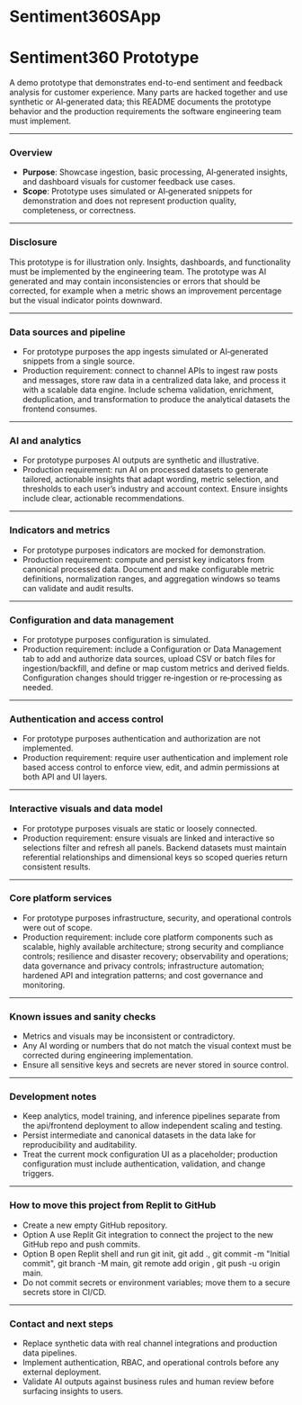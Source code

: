 # Sentiment360SApp

# Sentiment360 Prototype

A demo prototype that demonstrates end-to-end sentiment and feedback analysis for customer experience. Many parts are hacked together and use synthetic or AI‑generated data; this README documents the prototype behavior and the production requirements the software engineering team must implement.

---

### Overview

- **Purpose**: Showcase ingestion, basic processing, AI‑generated insights, and dashboard visuals for customer feedback use cases.  
- **Scope**: Prototype uses simulated or AI‑generated snippets for demonstration and does not represent production quality, completeness, or correctness.

---

### Disclosure

This prototype is for illustration only. Insights, dashboards, and functionality must be implemented by the engineering team. The prototype was AI generated and may contain inconsistencies or errors that should be corrected, for example when a metric shows an improvement percentage but the visual indicator points downward.

---

### Data sources and pipeline

- For prototype purposes the app ingests simulated or AI‑generated snippets from a single source.  
- Production requirement: connect to channel APIs to ingest raw posts and messages, store raw data in a centralized data lake, and process it with a scalable data engine. Include schema validation, enrichment, deduplication, and transformation to produce the analytical datasets the frontend consumes.

---

### AI and analytics

- For prototype purposes AI outputs are synthetic and illustrative.  
- Production requirement: run AI on processed datasets to generate tailored, actionable insights that adapt wording, metric selection, and thresholds to each user’s industry and account context. Ensure insights include clear, actionable recommendations.

---

### Indicators and metrics

- For prototype purposes indicators are mocked for demonstration.  
- Production requirement: compute and persist key indicators from canonical processed data. Document and make configurable metric definitions, normalization ranges, and aggregation windows so teams can validate and audit results.

---

### Configuration and data management

- For prototype purposes configuration is simulated.  
- Production requirement: include a Configuration or Data Management tab to add and authorize data sources, upload CSV or batch files for ingestion/backfill, and define or map custom metrics and derived fields. Configuration changes should trigger re‑ingestion or re‑processing as needed.

---

### Authentication and access control

- For prototype purposes authentication and authorization are not implemented.  
- Production requirement: require user authentication and implement role based access control to enforce view, edit, and admin permissions at both API and UI layers.

---

### Interactive visuals and data model

- For prototype purposes visuals are static or loosely connected.  
- Production requirement: ensure visuals are linked and interactive so selections filter and refresh all panels. Backend datasets must maintain referential relationships and dimensional keys so scoped queries return consistent results.

---

### Core platform services

- For prototype purposes infrastructure, security, and operational controls were out of scope.  
- Production requirement: include core platform components such as scalable, highly available architecture; strong security and compliance controls; resilience and disaster recovery; observability and operations; data governance and privacy controls; infrastructure automation; hardened API and integration patterns; and cost governance and monitoring.

---

### Known issues and sanity checks

- Metrics and visuals may be inconsistent or contradictory.  
- Any AI wording or numbers that do not match the visual context must be corrected during engineering implementation.  
- Ensure all sensitive keys and secrets are never stored in source control.

---

### Development notes

- Keep analytics, model training, and inference pipelines separate from the api/frontend deployment to allow independent scaling and testing.  
- Persist intermediate and canonical datasets in the data lake for reproducibility and auditability.  
- Treat the current mock configuration UI as a placeholder; production configuration must include authentication, validation, and change triggers.

---

### How to move this project from Replit to GitHub

- Create a new empty GitHub repository.  
- Option A use Replit Git integration to connect the project to the new GitHub repo and push commits.  
- Option B open Replit shell and run git init, git add ., git commit -m "Initial commit", git branch -M main, git remote add origin <repo-url>, git push -u origin main.  
- Do not commit secrets or environment variables; move them to a secure secrets store in CI/CD.

---

### Contact and next steps

- Replace synthetic data with real channel integrations and production data pipelines.  
- Implement authentication, RBAC, and operational controls before any external deployment.  
- Validate AI outputs against business rules and human review before surfacing insights to users.

